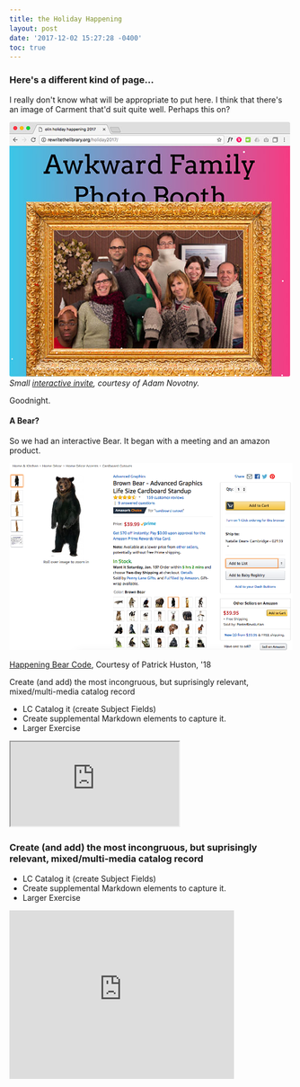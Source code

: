 ```yaml
---
title: the Holiday Happening
layout: post
date: '2017-12-02 15:27:28 -0400'
toc: true
---
```

### Here's a different kind of page...

I really don't know what will be appropriate to put here.  I think that there's an image of Carment that'd suit quite well.  Perhaps this on?

![2017 Invitation, including faculty photobooth from the first Happening, 2015](/assets/img/Happening.jpg)
_Small [interactive invite](http://rewritethelibrary.org/holiday2017/), courtesy of Adam Novotny._

 Goodnight.

#### A Bear?

 So we had an interactive Bear.  It began with a meeting and an amazon product.

![photo of carmen papalia talk, Olin college Library 2015](/assets/img/theBear.png)

 [Happening Bear Code](https://github.com/phuston/holidaybear), Courtesy of Patrick Huston, '18

 Create (and add) the most incongruous, but suprisingly relevant, mixed/multi-media catalog record

* LC Catalog it (create Subject Fields)
* Create supplemental Markdown elements to capture it.
* Larger Exercise

<iframe src="https://docs.google.com/spreadsheets/d/e/2PACX-1vQM91QzbRmFrAvQUkpM0UyMhIxirKO57ENSSjFuIN7ul04p6Yju-03-tbGzGIcW6zykRRsC1vGBxxvN/pubhtml?gid=0&amp;single=true&amp;widget=true&amp;headers=false"></iframe>

### Create (and add) the most incongruous, but suprisingly relevant, mixed/multi-media catalog record

* LC Catalog it (create Subject Fields)
* Create supplemental Markdown elements to capture it.
* Larger Exercise

<iframe src="https://player.vimeo.com/video/248514938?color=ff0179&title=0&byline=0&portrait=0" width="400" height="300" frameborder="0" webkitallowfullscreen mozallowfullscreen allowfullscreen></iframe>
